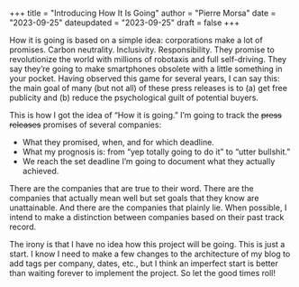 +++
title      		= "Introducing How It Is Going"
author     		= "Pierre Morsa"
date    		  = "2023-09-25"
dateupdated		= "2023-09-25"
draft		      = false
+++

How it is going is based on a simple idea: corporations make a lot of promises. Carbon neutrality. Inclusivity. Responsibility. They promise to revolutionize the world with millions of robotaxis and full self-driving. They say they’re going to make smartphones obsolete with a little something in your pocket. Having observed this game for several years, I can say this: the main goal of many (but not all) of these press releases is to (a) get free publicity and (b) reduce the psychological guilt of potential buyers.

This is how I got the idea of “How it is going.” I’m going to track the ~~press releases~~ promises of several companies: 

- What they promised, when, and for which deadline.
- What my prognosis is: from “yep totally going to do it” to “utter bullshit.”
- We reach the set deadline I’m going to document what they actually achieved.

There are the companies that are true to their word. There are the companies that actually mean well but set goals that they know are unattainable. And there are the companies that plainly lie. When possible, I intend to make a distinction between companies based on their past track record.

The irony is that I have no idea how this project will be going. This is just a start. I know I need to make a few changes to the architecture of my blog to add tags per company, dates, etc., but I think an imperfect start is better than waiting forever to implement the project. So let the good times roll!

